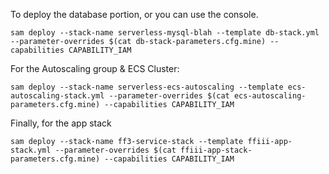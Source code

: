 To deploy the database portion, or you can use the console.
```shell
sam deploy --stack-name serverless-mysql-blah --template db-stack.yml --parameter-overrides $(cat db-stack-parameters.cfg.mine) --capabilities CAPABILITY_IAM
```

For the Autoscaling group & ECS Cluster:

```shell script
sam deploy --stack-name serverless-ecs-autoscaling --template ecs-autoscaling-stack.yml --parameter-overrides $(cat ecs-autoscaling-parameters.cfg.mine) --capabilities CAPABILITY_IAM
``` 

Finally, for the app stack
```shell script
sam deploy --stack-name ff3-service-stack --template ffiii-app-stack.yml --parameter-overrides $(cat ffiii-app-stack-parameters.cfg.mine) --capabilities CAPABILITY_IAM
```